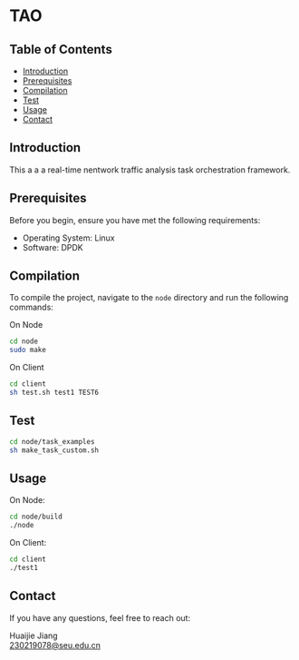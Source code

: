 # TAO

## Table of Contents

- [Introduction](#introduction)
- [Prerequisites](#prerequisites)
- [Compilation](#compilation)
- [Test](#Test)
- [Usage](#usage)
- [Contact](#contact)

## Introduction

This a a a real-time nentwork traffic analysis task orchestration framework.

## Prerequisites

Before you begin, ensure you have met the following requirements:

- Operating System: Linux
- Software: DPDK

## Compilation

To compile the project, navigate to the `node` directory and run the following commands:

On Node

```bash
cd node
sudo make
```

On Client

```bash
cd client
sh test.sh test1 TEST6
```

## Test

```bash
cd node/task_examples
sh make_task_custom.sh
```

## Usage

On Node:

```bash
cd node/build
./node
```

On Client:

```bash
cd client
./test1
```

## Contact

If you have any questions, feel free to reach out:

Huaijie Jiang  
<230219078@seu.edu.cn>
